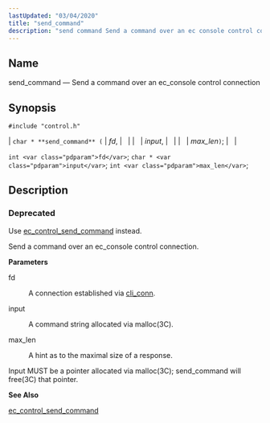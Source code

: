 ```yaml
---
lastUpdated: "03/04/2020"
title: "send_command"
description: "send command Send a command over an ec console control connection char send command fd input max len int fd char input int max len Use ec control send command instead Send a command over an ec console control connection fd A connection established via cli conn input A command..."
---
```


<a name="apis.send_command"></a> 
## Name

send_command — Send a command over an ec_console control connection

## Synopsis

`#include "control.h"`

| `char * **send_command** (` | <var class="pdparam">fd</var>, |   |
|   | <var class="pdparam">input</var>, |   |
|   | <var class="pdparam">max_len</var>`)`; |   |

`int <var class="pdparam">fd</var>`;
`char * <var class="pdparam">input</var>`;
`int <var class="pdparam">max_len</var>`;<a name="idp49418336"></a> 
## Description

### Deprecated

Use [ec_control_send_command](/momentum/3/3-api/apis-ec-control-send-command) instead.

Send a command over an ec_console control connection.

**<a name="idp49421488"></a> Parameters**

<dl class="variablelist">

<dt>fd</dt>

<dd>

A connection established via [cli_conn](/momentum/3/3-api/apis-cli-conn).

</dd>

<dt>input</dt>

<dd>

A command string allocated via malloc(3C).

</dd>

<dt>max_len</dt>

<dd>

A hint as to the maximal size of a response.

</dd>

</dl>

Input MUST be a pointer allocated via malloc(3C); send_command will free(3C) that pointer.

**<a name="idp49429024"></a> See Also**

[ec_control_send_command](/momentum/3/3-api/apis-ec-control-send-command)